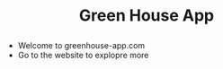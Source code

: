 # <p align="center">Green House App
<p align="center">
  
  - Welcome to greenhouse-app.com
  - Go to the website to explopre more
